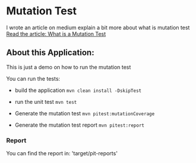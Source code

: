 # Mutation Test

I wrote an article on medium explain a bit more about what is mutation test
[Read the article: What is a Mutation Test](https://medium.com/wearewaes/the-mutation-test-7fe94ee2e5e8)

## About this Application:

This is just a demo on how to run the mutation test

You can run the tests:

* build the application
`mvn clean install -DskipTest`


* run the unit test
`mvn test`

* Generate the mutation test
`mvn pitest:mutationCoverage`

* Generate the mutation test report
  `mvn pitest:report`

### Report

You can find the report in: 'target/pit-reports'

